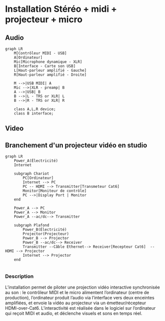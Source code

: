 # Installation Stéréo + midi + projecteur + micro

## Audio

```mermaid
graph LR
	M[Contrôleur MIDI - USB]
	A[Ordinateur]
	Mic[Microphone dynamique - XLR]
	B[Interface - Carte son USB]
	L[Haut-parleur amplifié - Gauche]
	R[Haut-parleur amplifié - Droite]

	M -->|USB MIDI| A
	Mic -->|XLR - preamp| B
	A -->|USB| B
	B -->|L - TRS or XLR| L
	B -->|R - TRS or XLR| R

	class A,L,R device;
	class B interface;
```

## Video

## Branchement d'un projecteur vidéo en studio

```mermaid
graph LR
	Power_A(Électricité)
    Internet

    subgraph Chariot
    	PC[Ordinateur]
        Internet --> PC
        PC -- HDMI --> Transmitter[Transmeteur Cat6] 
        Monitor[Moniteur de contrôle]
        PC -->|Display Port | Monitor
    end

	Power_A --> PC
	Power_A --> Monitor
    Power_A --ac/dc--> Transmitter

    subgraph Plafond
        Power_B(Électricité)
        Projector(Projecteur)
    	Power_B --> Projector
        Power_B --ac/dc--> Receiver
        Transmitter --Câble Ethernet--> Receiver[Recepteur Cat6]  -- HDMI --> Projector
        Internet --> Projector
    end


```

### Description

L’installation permet de piloter une projection vidéo interactive synchronisée au son : le contrôleur MIDI et le micro alimentent l’ordinateur (centre de production), l’ordinateur produit l’audio via l’interface vers deux enceintes amplifiées, et envoie la vidéo au projecteur via un émetteur/récepteur HDMI-over-Cat6. L’interactivité est réalisée dans le logiciel sur l’ordinateur qui reçoit MIDI et audio, et déclenche visuels et sons en temps réel.
